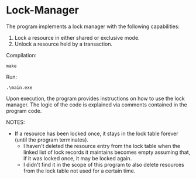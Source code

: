 # Lock-Manager
The program implements a lock manager with the following capabilities:
1. Lock a resource in either shared or exclusive mode. 
2. Unlock a resource held by a transaction.

Compilation:
```
make
```

Run:
```
.\main.exe
```

Upon execution, the program provides instructions on how to use the lock manager.
The logic of the code is explained via comments contained in the program code.


NOTES:
* If a resource has been locked once, it stays in the lock table forever (until the program terminates). 
    * I haven't deleted the resource entry from the lock table when the linked list of lock records it maintains becomes empty assuming that, if it was locked once, it may be locked again.
    * I didn't find it in the scope of this program to also delete resources from the lock table not used for a certain time.
